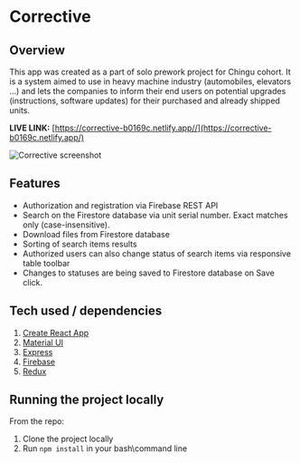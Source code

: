 # Corrective
## Overview
This app was created as a part of solo prework project for Chingu cohort.  It is a system aimed to use in heavy machine industry (automobiles, elevators ...) and lets the companies to inform their end users on potential upgrades (instructions, software updates) for their purchased and  already shipped units. 

**LIVE LINK:** [https://corrective-b0169c.netlify.app//](https://corrective-b0169c.netlify.app/)

![Corrective screenshot](https://user-images.githubusercontent.com/47148325/151711015-308e8515-0db0-40ce-bc68-6415a50dc679.png)


## Features

 - Authorization and registration via Firebase REST API
 - Search on the Firestore database via unit serial number. Exact matches only (case-insensitive). 
 - Download files from Firestore database
 - Sorting of search items results
 - Authorized users can also change status of search items via responsive table toolbar
 - Changes to statuses are being saved to Firestore database on Save click.

## Tech used / dependencies
1.  [Create React App](https://reactjs.org/docs/create-a-new-react-app.html)
2. [Material UI](https://mui.com/)
3. [Express](https://expressjs.com/)
4. [Firebase](https://firebase.google.com/) 
5. [Redux](https://react-redux.js.org/)

## Running the project locally
From the repo:
1. Clone the project locally
2. Run `npm install` in your bash\command line
